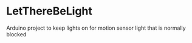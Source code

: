 # LetThereBeLight
Arduino project to keep lights on for motion sensor light that is normally blocked
